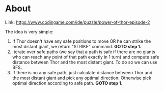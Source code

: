 # About
Link: https://www.codingame.com/ide/puzzle/power-of-thor-episode-2

The idea is very simple:
1. If Thor doesn't have any safe positions to move OR he can strike the most distant giant, we return "STRIKE" command. **GOTO step 1.**
2. Iterate over safe paths (we say that a path is safe if there are no giants who can reach any point of that path exactly in 1 turn) and compute safe distance between Thor and the most distant giant. To do so we can use BFS.
3. If there is no any safe path, just calculate distance between Thor and the most distant giant and pick any optimal direction. Otherwise pick optimal direction according to safe path. **GOTO step 1.**
